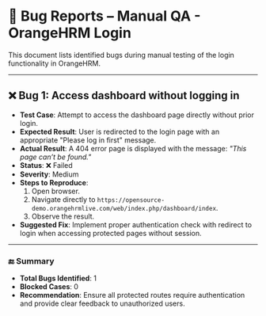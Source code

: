 # 🐞 Bug Reports – Manual QA - OrangeHRM Login

This document lists identified bugs during manual testing of the login functionality in OrangeHRM.

---

## ❌ Bug 1: Access dashboard without logging in

- **Test Case**: Attempt to access the dashboard page directly without prior login.
- **Expected Result**: User is redirected to the login page with an appropriate "Please log in first" message.
- **Actual Result**: A 404 error page is displayed with the message: *"This page can’t be found."*
- **Status**: ❌ Failed
- **Severity**: Medium
- **Steps to Reproduce**:
  1. Open browser.
  2. Navigate directly to `https://opensource-demo.orangehrmlive.com/web/index.php/dashboard/index`.
  3. Observe the result.
- **Suggested Fix**: Implement proper authentication check with redirect to login when accessing protected pages without session.

---

### 🔚 Summary

- **Total Bugs Identified**: 1
- **Blocked Cases**: 0
- **Recommendation**: Ensure all protected routes require authentication and provide clear feedback to unauthorized users.


